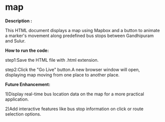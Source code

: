 # map

**Description :**

This HTML document displays a map using Mapbox and a button to animate a marker's movement along predefined bus stops between Gandhipuram and Sulur.

**How to run the code:**

step1:Save the HTML file with .html extension.

step2:Click the "Go Live" button.A new browser window will open, displaying map moving from one place to another place.

**Future Enhancement:**

1)Display real-time bus location data on the map for a more practical application.

2)Add interactive features like bus stop information on click or route selection options.
